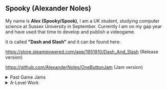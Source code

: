 ## Spooky (Alexander Noles)

My name is **Alex (Spooky/Spook)**, I am a UK student, studying computer science at Sussex University in September. Currently I am on my gap year and have used that time to develop and publish a videogame. 

It is called **"Dash and Slash"** and it can be found here: 

https://store.steampowered.com/app/1951910/Dash_And_Slash   (Release version)

https://github.com/AlexanderNoles/OneButtonJam              (Jam version)

<details>
  <p><summary>Past Game Jams</summary></p>
  <a href="https://github.com/Piturnah/dicethulhu">
    <img src="https://github-readme-stats.vercel.app/api/pin/?username=Piturnah&repo=dicethulhu">
  </a>
  <a href="https://github.com/AlexanderNoles/LD47">
    <img src="https://github-readme-stats.vercel.app/api/pin/?username=AlexanderNoles&repo=LD47">
  </a>
  <a href="https://github.com/AlexanderNoles/OneButtonJam">
    <img src="https://github-readme-stats.vercel.app/api/pin/?username=AlexanderNoles&repo=OneButtonJam">
  </a>
  <a href="https://github.com/AlexanderNoles/OneButtonJam">
    <img src="https://github-readme-stats.vercel.app/api/pin/?username=AlexanderNoles&repo=OneButtonJam">
  </a>
  <a href="https://github.com/AlexanderNoles/OneMinuteJam">
    <img src="https://github-readme-stats.vercel.app/api/pin/?username=AlexanderNoles&repo=OneMinuteJam">
  </a>
  <a href="https://github.com/AlexanderNoles/JameGame">
    <img src="https://github-readme-stats.vercel.app/api/pin/?username=AlexanderNoles&repo=JameGame">
  </a>
  <a href="https://github.com/Piturnah/ld49-unstable">
    <img src="https://github-readme-stats.vercel.app/api/pin/?username=Piturnah&repo=ld49-unstable">
  </a>
  <a href="https://github.com/Piturnah/skeliboi">
    <img src="https://github-readme-stats.vercel.app/api/pin/?username=Piturnah&repo=skeliboi">
  </a>
  <a href="https://github.com/Piturnah/dread-83">
    <img src="https://github-readme-stats.vercel.app/api/pin/?username=Piturnah&repo=dread-83">
  </a>
</details>

<details>
  <p><summary>A-Level Work</summary></p>
  <a href="https://github.com/AlexanderNoles/NEA">
    <img src="https://github-readme-stats.vercel.app/api/pin/?username=AlexanderNoles&repo=NEA">
  </a>
  <a href="https://github.com/Piturnah/CSePOS">
    <img src="https://github-readme-stats.vercel.app/api/pin/?username=Piturnah&repo=CSePOS">
  </a>
</details>
